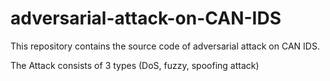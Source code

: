 # adversarial-attack-on-CAN-IDS

This repository contains the source code of adversarial attack on CAN IDS.

The Attack consists of 3 types (DoS, fuzzy, spoofing attack)

